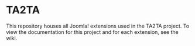 TA2TA
=====

This repository houses all Joomla! extensions used in the TA2TA project. To view the documentation for this project and for each extension, see the wiki.
